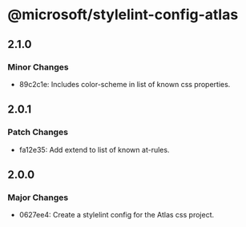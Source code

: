 # @microsoft/stylelint-config-atlas

## 2.1.0

### Minor Changes

- 89c2c1e: Includes color-scheme in list of known css properties.

## 2.0.1

### Patch Changes

- fa12e35: Add extend to list of known at-rules.

## 2.0.0

### Major Changes

- 0627ee4: Create a stylelint config for the Atlas css project.
